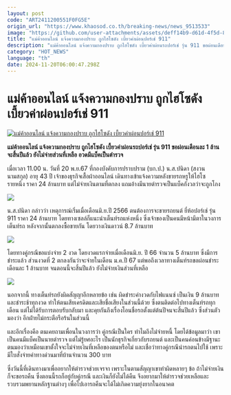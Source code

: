```yaml
---
layout: post
code: "ART2411200551F0FG5E"
origin_url: "https://www.khaosod.co.th/breaking-news/news_9513533"
image: "https://github.com/user-attachments/assets/deff14b9-d61d-4f5d-8ec4-5de3ad7cf85f"
title: "แม่ค้าออนไลน์ แจ้งความกองปราบ ถูกไฮโซดัง เบี้ยวค่าผ่อนปอร์เช่ 911"
description: "แม่ค้าออนไลน์ แจ้งความกองปราบ ถูกไฮโซดัง เบี้ยวค่าผ่อนรถปอร์เช่ รุ่น 911 ขอผ่อนเดือนละ 1 ล้าน จะสิ้นปีแล้ว ยังไม่จ่ายส่วนที่เหลือ อวดมีแบ็คเป็นตำรวจ"
category: "HOT_NEWS"
language: "th"
date: 2024-11-20T06:00:47.298Z
---
```


# แม่ค้าออนไลน์ แจ้งความกองปราบ ถูกไฮโซดัง เบี้ยวค่าผ่อนปอร์เช่ 911

[![แม่ค้าออนไลน์ แจ้งความกองปราบ ถูกไฮโซดัง เบี้ยวค่าผ่อนปอร์เช่ 911](https://www.khaosod.co.th/wpapp/uploads/2024/11/Online-seller.jpg "แม่ค้าออนไลน์ แจ้งความกองปราบ ถูกไฮโซดัง เบี้ยวค่าผ่อนปอร์เช่ 911")](https://www.khaosod.co.th/wpapp/uploads/2024/11/Online-seller.jpg)

**แม่ค้าออนไลน์ แจ้งความกองปราบ ถูกไฮโซดัง เบี้ยวค่าผ่อนรถปอร์เช่ รุ่น 911 ขอผ่อนเดือนละ 1 ล้าน จะสิ้นปีแล้ว ยังไม่จ่ายส่วนที่เหลือ อวดมีแบ็คเป็นตำรวจ**

เมื่อเวลา 11.00 น. วันที่ 20 พ.ย.67 ที่กองบังคับการปราบปราม (บก.ป.) น.ส.ปนิดา (สงวนนามสกุล) อายุ 43 ปี เจ้าของธุรกิจเสื้อผ้าออนไลน์ เดินทางเข้าแจ้งความหลังขายรถหรูให้ไฮโซ  
รายหนึ่ง ราคา 24 ล้านบาท แต่ไม่จ่ายเงินตามที่ตกลง แถมอ้างมีนายตำรวจเป็นแบ็คกังวลว่าจะถูกโกง

[![](https://www.khaosod.co.th/wpapp/uploads/2024/11/S__35422246_0-696x379.jpg)](https://www.khaosod.co.th/wpapp/uploads/2024/11/S__35422246_0.jpg)

น.ส.ปนิดา กล่าวว่า เหตุการณ์เริ่มเมื่อเดือนมิ.ย.ปี 2566 ตนต้องการจะขายรถยนต์ ยี่ห้อปอร์เช่ รุ่น 911 ราคา 24 ล้านบาท โดยทางเซลล์ก็แนะนำเต็นท์รถแห่งหนึ่ง ซึ่งเจ้าของเป็นคนมีหน้ามีตาในวงการเต็นท์รถ หลังจากนั้นตกลงซื้อขายกัน โดยวางเงินดาวน์ 8.7 ล้านบาท

[![](https://www.khaosod.co.th/wpapp/uploads/2024/11/S__35422247_0-696x420.jpg)](https://www.khaosod.co.th/wpapp/uploads/2024/11/S__35422247_0.jpg)

โดยทางคู่กรณีขอแบ่งจ่าย 2 งวด โดยงวดแรกจ่ายเมื่อเดือนมิ.ย. ปี 66 จำนวน 5 ล้านบาท ซึ่งมีการชำระแล้ว ส่วนงวดที่ 2 ตกลงกันว่าจะจ่ายในเดือน ม.ค.ปี 67 แต่พอถึงเวลาทางเต็นท์รถขอผ่อนชำระ เดือนละ 1 ล้านบาท จนตอนนี้จะสิ้นปีแล้ว ยังไม่จ่ายเงินส่วนที่เหลือ

[![](https://www.khaosod.co.th/wpapp/uploads/2024/11/S__23789642-696x399.jpg)](https://www.khaosod.co.th/wpapp/uploads/2024/11/S__23789642.jpg)

นอกจากนี้ ทางเต็นท์รถยังผิดสัญญาอีกหลายข้อ เช่น ผิดชำระค่างวดกับไฟแนนซ์ เป็นเงิน 9 ล้านบาท และชำระช้าทุกงวด ทำให้ตนเสียเครดิตและเสียชื่อเสียงในส่วนนี้ด้วย ซึ่งตนติดต่อไปทางเต็นท์รถทุกเดือน แต่ไม่ได้รับการตอบรับกลับมา และคุยกันถึงเรื่องโอนชื่อรถตั้งแต่ต้นปีจนจะสิ้นปีแล้ว ซึ่งส่วนตัวมองว่า อีกฝ่ายไม่กระตือรือร้นในส่วนนี้

และอีกเรื่องคือ ตนเคยถามเพื่อนในวงการว่า คู่กรณีเป็นใคร ทำไมถึงไม่จ่ายหนี้ โดยได้ข้อมูลมาว่า เขาเป็นคนมีแบ็คเป็นนายตำรวจ แต่ไม่รู้ยศอะไร เป็นนักธุรกิจเกี่ยวกับรถยนต์ และเป็นคนค่อนข้างมีฐานะ ตนมองว่าเหมือนเขาตั้งใจจะไม่จ่ายเงินที่เหลือของตนหรือไม่ และเชื่อว่าทางคู่กรณีนำรถตนไปใช้ เพราะมีใบสั่งจ่ายค่าทางด่วนมาที่บ้านจำนวน 300 บาท

ซึ่งวันนี้ที่เดินทางมาเพื่ออยากให้ตำรวจช่วยเจรจา เพราะในตามสัญญาเขาทำผิดหลายๆ ข้อ ถ้าไม่จ่ายเงินก็จะขอรถคืน ซึ่งตอนนี้รถก็อยู่กับคู่กรณี และเงินก็ยังไม่ได้คืน จึงอยากมาให้ตำรวจช่วยเหลือและรวบรวมพยานหลักฐานต่างๆ เพื่อไปเอารถคืนจะได้ไม่เกิดความยุ่งยากในอนาคต